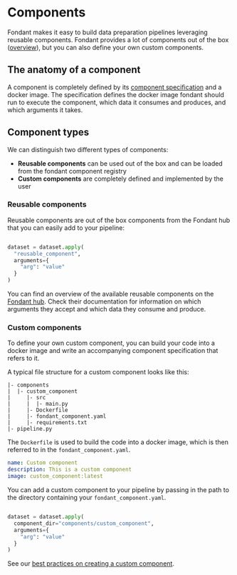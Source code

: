 # Components

Fondant makes it easy to build data preparation pipelines leveraging reusable components. Fondant
provides a lot of components out of the box
([overview](hub.md)), but you can also define your
own custom components.

## The anatomy of a component

A component is completely defined by its [component specification](../components/component_spec.md) and a 
docker image. The specification defines the docker image fondant should run to execute the 
component, which data it consumes and produces, and which arguments it takes.

## Component types

We can distinguish two different types of components:

- **Reusable components** can be used out of the box and can be loaded from the fondant 
  component registry
- **Custom components** are completely defined and implemented by the user

### Reusable components

Reusable components are out of the box components from the Fondant hub that you can easily add 
to your pipeline:

```python

dataset = dataset.apply(
  "reusable_component",
  arguments={
    "arg": "value"
  }
)
```

You can find an overview of the available reusable components on the
[Fondant hub](https://github.com/ml6team/fondant/tree/main/components). Check their 
documentation for information on which arguments they accept and which data they consume and 
produce.

[//]: # (TODO: Add info on "generic" components)

### Custom components

To define your own custom component, you can build your code into a docker image and write an 
accompanying component specification that refers to it.

A typical file structure for a custom component looks like this:
```
|- components
|  |- custom_component
|     |- src
|     |  |- main.py
|     |- Dockerfile
|     |- fondant_component.yaml
|     |- requirements.txt
|- pipeline.py
```

The `Dockerfile` is used to build the code into a docker image, which is then referred to in the 
`fondant_component.yaml`. 

```yaml title="components/custom_component/fondant_component.yaml"
name: Custom component
description: This is a custom component
image: custom_component:latest
```

You can add a custom component to your pipeline by passing in the path to the directory containing 
your `fondant_component.yaml`.

```python title="pipeline.py"

dataset = dataset.apply(
  component_dir="components/custom_component",
  arguments={
    "arg": "value"
  }
)
```

See our [best practices on creating a custom component](../components/custom_component.md).
